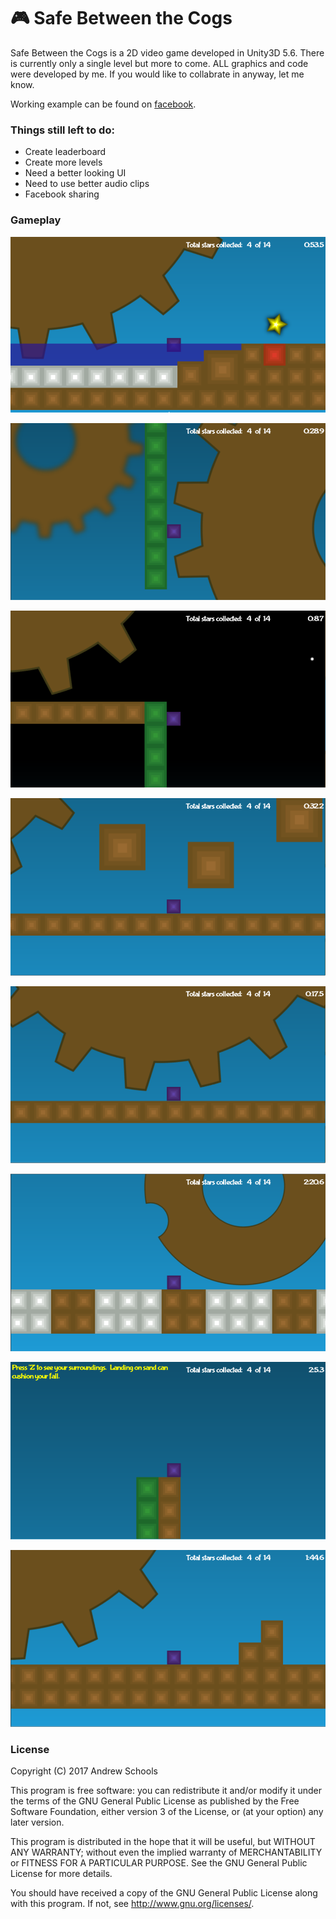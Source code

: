 # :video_game: Safe Between the Cogs

Safe Between the Cogs is a 2D video game developed in Unity3D 5.6.  There is currently only a single level but more to come.  ALL graphics and code were developed by me.  If you would like to collabrate in anyway, let me know.

Working example can be found on [facebook](https://apps.facebook.com/1893696650851210).

### Things still left to do:

* Create leaderboard
* Create more levels
* Need a better looking UI
* Need to use better audio clips
* Facebook sharing

### Gameplay

![GamePlay](gameplay/gameplay1.png)

![GamePlay](gameplay/gameplay2.png)

![GamePlay](gameplay/gameplay3.png)

![GamePlay](gameplay/gameplay4.png)

![GamePlay](gameplay/gameplay5.png)

![GamePlay](gameplay/gameplay6.png)

![GamePlay](gameplay/gameplay7.png)

![GamePlay](gameplay/gameplay8.png)

### License

Copyright (C) 2017  Andrew Schools

This program is free software: you can redistribute it and/or modify
it under the terms of the GNU General Public License as published by
the Free Software Foundation, either version 3 of the License, or
(at your option) any later version.

This program is distributed in the hope that it will be useful,
but WITHOUT ANY WARRANTY; without even the implied warranty of
MERCHANTABILITY or FITNESS FOR A PARTICULAR PURPOSE.  See the
GNU General Public License for more details.

You should have received a copy of the GNU General Public License
along with this program.  If not, see <http://www.gnu.org/licenses/>.

